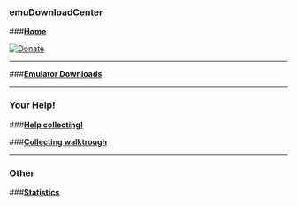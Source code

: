 ### emuDownloadCenter
###[**Home**](https://github.com/PhoenixInteractiveNL/edc-masterhook/wiki)

[![Donate](https://raw.githubusercontent.com/wiki/PhoenixInteractiveNL/emuControlCenter/images/img_misc_donate_paypal.png)](http://paypal.me/phoenixinteractive)
***
###[**Emulator Downloads**](https://github.com/PhoenixInteractiveNL/edc-masterhook/wiki/download-emulators)
***
### Your Help!
###[**Help collecting!**](https://github.com/PhoenixInteractiveNL/edc-masterhook/wiki/Help-collecting)

###[**Collecting walktrough**](https://github.com/PhoenixInteractiveNL/edc-masterhook/wiki/Collecting-walktrough)
***
### Other
###[**Statistics**](https://github.com/PhoenixInteractiveNL/edc-masterhook/wiki/edc-statistics)